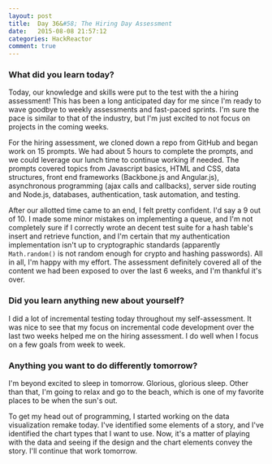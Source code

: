 ```yaml
---
layout: post
title:  Day 36&#58; The Hiring Day Assessment
date:   2015-08-08 21:57:12
categories: HackReactor
comment: true
---
```



### What did you learn today?

Today, our knowledge and skills were put to the test with the a hiring assessment! This has been a long anticipated day for me since I'm ready to wave goodbye to weekly assessments and fast-paced sprints. I'm sure the pace is similar to that of the industry, but I'm just excited to not focus on projects in the coming weeks.

For the hiring assessment, we cloned down a repo from GitHub and began work on 15 prompts. We had about 5 hours to complete the prompts, and we could leverage our lunch time to continue working if needed. The prompts covered topics from Javascript basics, HTML and CSS, data structures, front end frameworks (Backbone.js and Angular.js), asynchronous programming (ajax calls and callbacks), server side routing and Node.js, databases, authentication, task automation, and testing.

After our allotted time came to an end, I felt pretty confident. I'd say a 9 out of 10. I made some minor mistakes on implementing a queue, and I'm not completely sure if I correctly wrote an decent test suite for a hash table's insert and retrieve function, and I'm certain that my authentication implementation isn't up to cryptographic standards (apparently `Math.random()` is not random enough for crypto and hashing passwords). All in all, I'm happy with my effort. The assessment definitely covered all of the content we had been exposed to over the last 6 weeks, and I'm thankful it's over.


### Did you learn anything new about yourself?

I did a lot of incremental testing today throughout my self-assessment. It was nice to see that my focus on incremental code development over the last two weeks helped me on the hiring assessment. I do well when I focus on a few goals from week to week.

### Anything you want to do differently tomorrow?

I'm beyond excited to sleep in tomorrow. Glorious, glorious sleep. Other than that, I'm going to relax and go to the beach, which is one of my favorite places to be when the sun's out.

To get my head out of programming, I started working on the data visualization remake today. I've identified some elements of a story, and I've identified the chart types that I want to use. Now, it's a matter of playing with the data and seeing if the design and the chart elements convey the story. I'll continue that work tomorrow.

